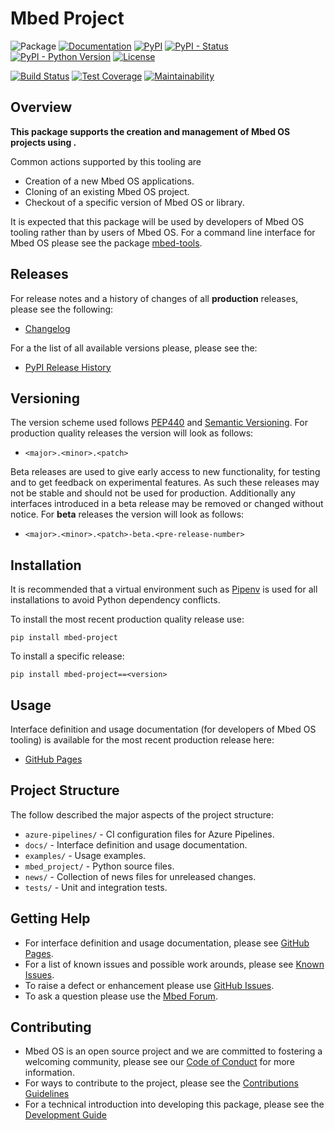 # Mbed Project

![Package](https://badgen.net/badge/Package/mbed-project/grey)
[![Documentation](https://badgen.net/badge/Documentation/GitHub%20Pages/blue?icon=github)](https://armmbed.github.io/mbed-project)
[![PyPI](https://badgen.net/pypi/v/mbed-project)](https://pypi.org/project/mbed-project/)
[![PyPI - Status](https://img.shields.io/pypi/status/mbed-project)](https://pypi.org/project/mbed-project/)
[![PyPI - Python Version](https://img.shields.io/pypi/pyversions/mbed-project)](https://pypi.org/project/mbed-project/)
[![License](https://badgen.net/pypi/license/mbed-project)](https://github.com/ARMmbed/mbed-project/blob/master/LICENSE)

[![Build Status](https://dev.azure.com/mbed-tools/mbed-project/_apis/build/status/Build%20and%20Release?branchName=master&stageName=CI%20Checkpoint)](https://dev.azure.com/mbed-tools/mbed-project/_build/latest?definitionId=14&branchName=master)
[![Test Coverage](https://codecov.io/gh/ARMmbed/mbed-project/branch/master/graph/badge.svg)](https://codecov.io/gh/ARMmbed/mbed-project)
[![Maintainability](https://api.codeclimate.com/v1/badges/92ccf92feae260c4e155/maintainability)](https://codeclimate.com/github/ARMmbed/mbed-project/maintainability)

## Overview

**This package supports the creation and management of Mbed OS projects using .**

Common actions supported by this tooling are
- Creation of a new Mbed OS applications.
- Cloning of an existing Mbed OS project.
- Checkout of a specific version of Mbed OS or library.

It is expected that this package will be used by developers of Mbed OS tooling rather than by users of Mbed OS. For
a command line interface for Mbed OS please see the package [mbed-tools](https://github.com/ARMmbed/mbed-tools).

## Releases

For release notes and a history of changes of all **production** releases, please see the following:

- [Changelog](https://github.com/ARMmbed/mbed-project/blob/master/CHANGELOG.md)

For a the list of all available versions please, please see the:

- [PyPI Release History](https://pypi.org/project/mbed-project/#history)

## Versioning

The version scheme used follows [PEP440](https://www.python.org/dev/peps/pep-0440/) and 
[Semantic Versioning](https://semver.org/). For production quality releases the version will look as follows:

- `<major>.<minor>.<patch>`

Beta releases are used to give early access to new functionality, for testing and to get feedback on experimental 
features. As such these releases may not be stable and should not be used for production. Additionally any interfaces
introduced in a beta release may be removed or changed without notice. For **beta** releases the version will look as
follows:

- `<major>.<minor>.<patch>-beta.<pre-release-number>`

## Installation

It is recommended that a virtual environment such as [Pipenv](https://github.com/pypa/pipenv/blob/master/README.md) is
used for all installations to avoid Python dependency conflicts.

To install the most recent production quality release use:

```
pip install mbed-project
```

To install a specific release:

```
pip install mbed-project==<version>
```

## Usage

Interface definition and usage documentation (for developers of Mbed OS tooling) is available for the most recent
production release here:

- [GitHub Pages](https://armmbed.github.io/mbed-project)

## Project Structure

The follow described the major aspects of the project structure:

- `azure-pipelines/` - CI configuration files for Azure Pipelines.
- `docs/` - Interface definition and usage documentation.
- `examples/` - Usage examples.
- `mbed_project/` - Python source files.
- `news/` - Collection of news files for unreleased changes.
- `tests/` - Unit and integration tests.

## Getting Help

- For interface definition and usage documentation, please see [GitHub Pages](https://armmbed.github.io/mbed-project).
- For a list of known issues and possible work arounds, please see [Known Issues](KNOWN_ISSUES.md).
- To raise a defect or enhancement please use [GitHub Issues](https://github.com/ARMmbed/mbed-project/issues).
- To ask a question please use the [Mbed Forum](https://forums.mbed.com/).

## Contributing

- Mbed OS is an open source project and we are committed to fostering a welcoming community, please see our
  [Code of Conduct](https://github.com/ARMmbed/mbed-project/blob/master/CODE_OF_CONDUCT.md) for more information.
- For ways to contribute to the project, please see the [Contributions Guidelines](https://github.com/ARMmbed/mbed-project/blob/master/CONTRIBUTING.md)
- For a technical introduction into developing this package, please see the [Development Guide](https://github.com/ARMmbed/mbed-project/blob/master/DEVELOPMENT.md)
